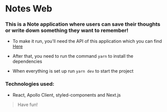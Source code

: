 # Notes Web
 
### This is a Note application where users can save their thoughts or write down something they want to remember!

- To make it run, you'll need the API of this application which you can find [Here](https://github.com/GustavoStraub/Notes)

- After that, you need to run the command ```yarn``` to install the dependencies

- When everything is set up run ```yarn dev``` to start the project

### Technologies used:
- React, Apollo Client, styled-components and Next.js

>Have fun!